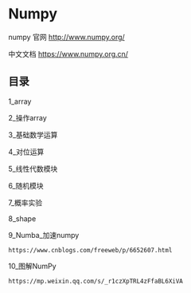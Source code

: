 # Numpy

numpy 官网  http://www.numpy.org/

中文文档  https://www.numpy.org.cn/

## 目录

1_array

2_操作array

3_基础数学运算

4_对位运算

5_线性代数模块

6_随机模块

7_概率实验

8_shape

9_Numba_加速numpy
```
https://www.cnblogs.com/freeweb/p/6652607.html
```

10_图解NumPy
```
https://mp.weixin.qq.com/s/_r1czXpTRL4zFfaBL6XiVA
```


